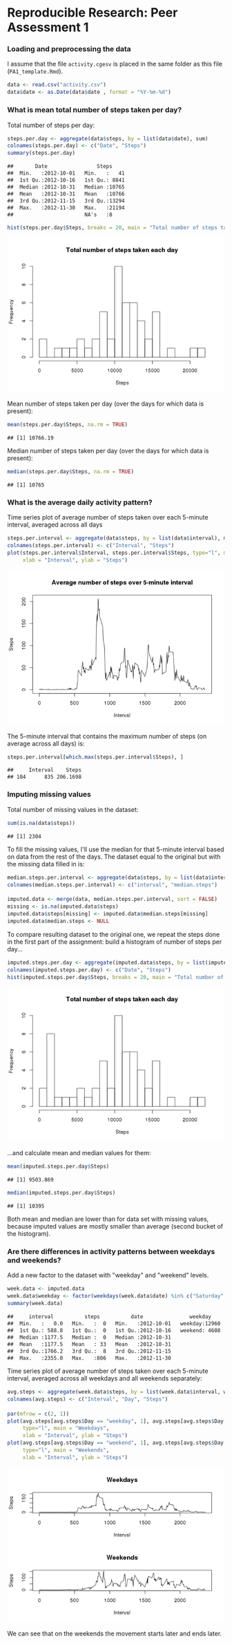 # Reproducible Research: Peer Assessment 1


### Loading and preprocessing the data

I assume that the file `activity.cgesv` is placed in the same folder as this file (`PA1_template.Rmd`).


```r
data <- read.csv("activity.csv")
data$date <- as.Date(data$date , format = "%Y-%m-%d")
```

### What is mean total number of steps taken per day?

Total number of steps per day:


```r
steps.per.day <- aggregate(data$steps, by = list(data$date), sum)
colnames(steps.per.day) <- c("Date", "Steps")
summary(steps.per.day)
```

```
##       Date                Steps      
##  Min.   :2012-10-01   Min.   :   41  
##  1st Qu.:2012-10-16   1st Qu.: 8841  
##  Median :2012-10-31   Median :10765  
##  Mean   :2012-10-31   Mean   :10766  
##  3rd Qu.:2012-11-15   3rd Qu.:13294  
##  Max.   :2012-11-30   Max.   :21194  
##                       NA's   :8
```


```r
hist(steps.per.day$Steps, breaks = 20, main = "Total number of steps taken each day", xlab = "Steps")
```

![](PA1_template_files/figure-html/unnamed-chunk-3-1.png) 

Mean number of steps taken per day (over the days for which data is present):


```r
mean(steps.per.day$Steps, na.rm = TRUE)
```

```
## [1] 10766.19
```

Median number of steps taken per day (over the days for which data is present):


```r
median(steps.per.day$Steps, na.rm = TRUE)
```

```
## [1] 10765
```


### What is the average daily activity pattern?

Time series plot of average number of steps taken over each 5-minute interval, averaged across all days


```r
steps.per.interval <- aggregate(data$steps, by = list(data$interval), mean, na.rm = TRUE)
colnames(steps.per.interval) <- c("Interval", "Steps")
plot(steps.per.interval$Interval, steps.per.interval$Steps, type="l", main = "Average number of steps over 5-minute interval", 
     xlab = "Interval", ylab = "Steps")
```

![](PA1_template_files/figure-html/unnamed-chunk-6-1.png) 

The 5-minute interval that contains the maximum number of steps (on average across all days) is:


```r
steps.per.interval[which.max(steps.per.interval$Steps), ]
```

```
##     Interval    Steps
## 104      835 206.1698
```

### Imputing missing values

Total number of missing values in the dataset:


```r
sum(is.na(data$steps))
```

```
## [1] 2304
```

To fill the missing values, I'll use the median for that 5-minute interval based on data from the rest of the days. The dataset equal to the original but with the missing data filled in is:


```r
median.steps.per.interval <- aggregate(data$steps, by = list(data$interval), median, na.rm = TRUE)
colnames(median.steps.per.interval) <- c("interval", "median.steps")

imputed.data <- merge(data, median.steps.per.interval, sort = FALSE)
missing <- is.na(imputed.data$steps)
imputed.data$steps[missing] <- imputed.data$median.steps[missing]
imputed.data$median.steps <- NULL
```

To compare resulting dataset to the original one, we repeat the steps done in the first part of the assignment: build a histogram of number of steps per day...


```r
imputed.steps.per.day <- aggregate(imputed.data$steps, by = list(imputed.data$date), sum)
colnames(imputed.steps.per.day) <- c("Date", "Steps")
hist(imputed.steps.per.day$Steps, breaks = 20, main = "Total number of steps taken each day", xlab = "Steps")
```

![](PA1_template_files/figure-html/unnamed-chunk-10-1.png) 

...and calculate mean and median values for them:


```r
mean(imputed.steps.per.day$Steps)
```

```
## [1] 9503.869
```

```r
median(imputed.steps.per.day$Steps)
```

```
## [1] 10395
```

Both mean and median are lower than for data set with missing values, because imputed values are mostly smaller than average (second bucket of the histogram).

### Are there differences in activity patterns between weekdays and weekends?

Add a new factor to the dataset with "weekday" and "weekend" levels.


```r
week.data <- imputed.data
week.data$weekday <- factor(weekdays(week.data$date) %in% c("Saturday", "Sunday"), levels = c(FALSE, TRUE), labels = c("weekday", "weekend"))
summary(week.data)
```

```
##     interval          steps          date               weekday     
##  Min.   :   0.0   Min.   :  0   Min.   :2012-10-01   weekday:12960  
##  1st Qu.: 588.8   1st Qu.:  0   1st Qu.:2012-10-16   weekend: 4608  
##  Median :1177.5   Median :  0   Median :2012-10-31                  
##  Mean   :1177.5   Mean   : 33   Mean   :2012-10-31                  
##  3rd Qu.:1766.2   3rd Qu.:  8   3rd Qu.:2012-11-15                  
##  Max.   :2355.0   Max.   :806   Max.   :2012-11-30
```

Time series plot of average number of steps taken over each 5-minute interval, averaged across all weekdays and all weekends separately:


```r
avg.steps <- aggregate(week.data$steps, by = list(week.data$interval, week.data$weekday), mean)
colnames(avg.steps) <- c("Interval", "Day", "Steps")

par(mfrow = c(2, 1))
plot(avg.steps[avg.steps$Day == "weekday", 1], avg.steps[avg.steps$Day == "weekday", 3], 
     type="l", main = "Weekdays", 
     xlab = "Interval", ylab = "Steps")
plot(avg.steps[avg.steps$Day == "weekend", 1], avg.steps[avg.steps$Day == "weekend", 3], 
     type="l", main = "Weekends", 
     xlab = "Interval", ylab = "Steps")
```

![](PA1_template_files/figure-html/unnamed-chunk-13-1.png) 

We can see that on the weekends the movement starts later and ends later.
